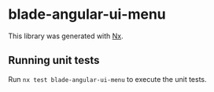 # blade-angular-ui-menu

This library was generated with [Nx](https://nx.dev).

## Running unit tests

Run `nx test blade-angular-ui-menu` to execute the unit tests.

